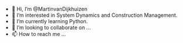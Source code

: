 - 👋 Hi, I’m @MartinvanDijkhuizen
- 👀 I’m interested in System Dynamics and Construction Management.
- 🌱 I’m currently learning Python.
- 💞️ I’m looking to collaborate on ...
- 📫 How to reach me ...

<!---
MartinvanDijkhuizen/MartinvanDijkhuizen is a ✨ special ✨ repository because its `README.md` (this file) appears on your GitHub profile.
You can click the Preview link to take a look at your changes.
--->
